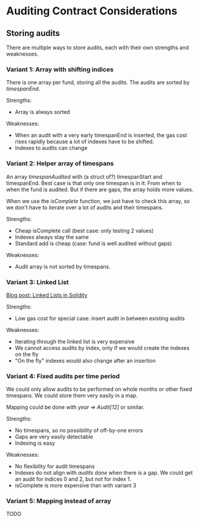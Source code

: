 # Auditing Contract Considerations

## Storing audits

There are multiple ways to store audits, each with their own strengths and weaknesses.

### Variant 1: Array with shifting indices
There is one array per fund, storing all the audits. The audits are sorted by _timespanEnd_.

Strengths:
* Array is always sorted

Weaknesses: 
* When an audit with a very early timespanEnd is inserted, the gas cost rises rapidly because a lot of indexes have to be shifted.
* Indexes to audits can change

### Variant 2: Helper array of timespans
An array _timespanAudited_ with (a struct of?) timespanStart and timespanEnd.
Best case is that only one timespan is in it: From when to when the fund is audited.
But if there are gaps, the array holds more values.

When we use the _isComplete_ function, we just have to check this array, so we don't have to iterate over a lot of audits and their timespans.

Strengths:
* Cheap isComplete call (best case: only testing 2 values)
* Indexes always stay the same
* Standard add is cheap (case: fund is well audited without gaps)

Weaknesses:
* Audit array is not sorted by timespans.

### Variant 3: Linked List
[Blog post: Linked Lists in Solidity](https://medium.com/coinmonks/linked-lists-in-solidity-cfd967af389b)

Strengths:
* Low gas cost for special case: insert audit in between existing audits

Weaknesses: 
* Iterating through the linked list is very expensive
* We cannot access audits by index, only if we would create the indexes on the fly
* "On the fly" indexes would also change after an insertion

### Variant 4: Fixed audits per time period
We could only allow audits to be performed on whole months or other fixed timespans. We could store them very easily in a map.

Mapping could be done with *year => Audit[12]* or similar.

Strengths:
* No timespans, so no possibility of off-by-one errors
* Gaps are very easily detectable
* Indexing is easy

Weaknesses:
* No flexibility for audit timespans
* Indexes do not align with _audits done_ when there is a gap. We could get an audit for indices 0 and 2, but not for index 1.
* isComplete is more expensive than with variant 3

### Variant 5: Mapping instead of array
TODO